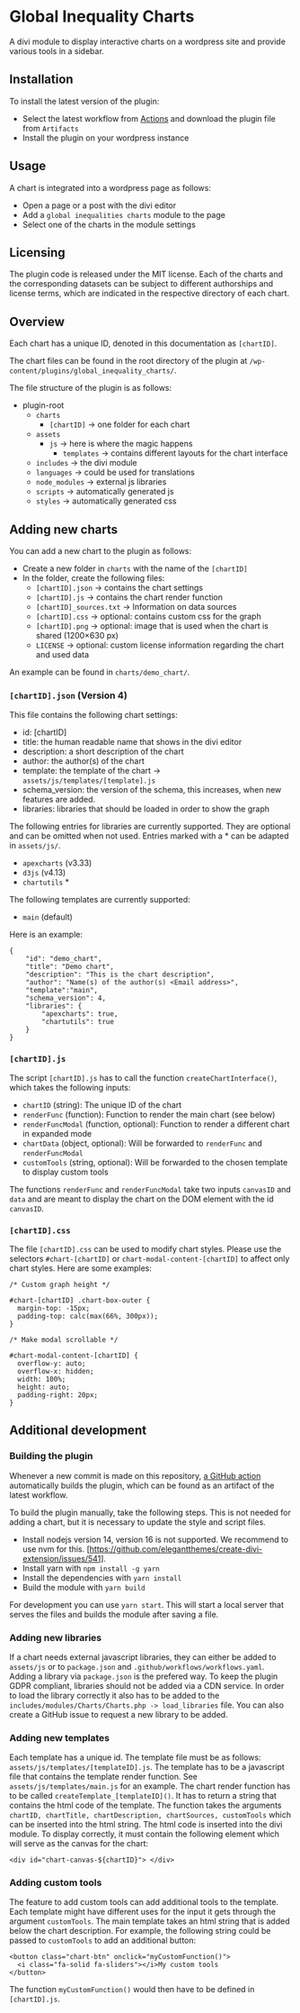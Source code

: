 # Global Inequality Charts 

A divi module to display interactive charts on a wordpress site and provide various tools in a sidebar.

## Installation

To install the latest version of the plugin:

- Select the latest workflow from [Actions](https://github.com/Global-Inequality-Project/global_inequality_charts/actions) and download the plugin file from `Artifacts`
- Install the plugin on your wordpress instance

## Usage

A chart is integrated into a wordpress page as follows:

- Open a page or a post with the divi editor
- Add a `global inequalities charts` module to the page
- Select one of the charts in the module settings

## Licensing

The plugin code is released under the MIT license. Each of the charts and the corresponding datasets can be subject to different authorships and license terms, which are indicated in the respective directory of each chart. 

## Overview

Each chart has a unique ID, denoted in this documentation as `[chartID]`. 

The chart files can be found in the root directory of the plugin at `/wp-content/plugins/global_inequality_charts/`.

The file structure of the plugin is as follows:

- plugin-root
    - `charts`
        - `[chartID]` -> one folder for each chart
    - `assets`
        - `js` -> here is where the magic happens
            - `templates` -> contains different layouts for the chart interface
    - `includes` -> the divi module
    - `languages` -> could be used for translations
    - `node_modules` -> external js libraries
    - `scripts` -> automatically generated js
    - `styles` -> automatically generated css

## Adding new charts

You can add a new chart to the plugin as follows:

- Create a new folder in `charts` with the name of the `[chartID]`
- In the folder, create the following files:
   - `[chartID].json` -> contains the chart settings
   - `[chartID].js` -> contains the chart render function
   - `[chartID]_sources.txt` -> Information on data sources
   - `[chartID].css` -> optional: contains custom css for the graph
   - `[chartID].png` -> optional: image that is used when the chart is shared (1200×630 px)
   - `LICENSE` -> optional: custom license information regarding the chart and used data

An example can be found in `charts/demo_chart/`.

### `[chartID].json` (Version 4)

This file contains the following chart settings:

- id: [chartID]
- title: the human readable name that shows in the divi editor
- description: a short description of the chart
- author: the author(s) of the chart
- template: the template of the chart -> `assets/js/templates/[template].js`
- schema_version: the version of the schema, this increases, when new features are added.
- libraries: libraries that should be loaded in order to show the graph

The following entries for libraries are currently supported. They are optional and can be omitted when not used. Entries marked with a * can be adapted in `assets/js/`.

- `apexcharts` (v3.33)
- `d3js` (v4.13)
- `chartutils` *

The following templates are currently supported:

- `main` (default)

Here is an example:

```
{
    "id": "demo_chart",
    "title": "Demo chart",
    "description": "This is the chart description",
    "author": "Name(s) of the author(s) <Email address>",
    "template":"main",
    "schema_version": 4,
    "libraries": {
        "apexcharts": true,
        "chartutils": true
    }
}

```

### `[chartID].js`

The script `[chartID].js` has to call the function `createChartInterface()`, which takes the following inputs:

- `chartID` (string): The unique ID of the chart
- `renderFunc` (function): Function to render the main chart (see below)
- `renderFuncModal` (function, optional): Function to render a different chart in expanded mode
- `chartData` (object, optional): Will be forwarded to `renderFunc` and `renderFuncModal`
- `customTools` (string, optional): Will be forwarded to the chosen template to display custom tools

The functions `renderFunc` and `renderFuncModal` take two inputs `canvasID` and `data` and are meant to display the chart on the DOM element with the id `canvasID`.

### `[chartID].css`

The file `[chartID].css` can be used to modify chart styles. Please use the selectors `#chart-[chartID]` or `chart-modal-content-[chartID]` to affect only chart styles. Here are some examples:

```
/* Custom graph height */

#chart-[chartID] .chart-box-outer {
  margin-top: -15px;  
  padding-top: calc(max(66%, 300px)); 
}

/* Make modal scrollable */

#chart-modal-content-[chartID] {
  overflow-y: auto; 
  overflow-x: hidden;
  width: 100%;
  height: auto;
  padding-right: 20px;
}
```

## Additional development

### Building the plugin 

Whenever a new commit is made on this repository, [a GitHub action](https://github.com/Global-Inequality-Project/global_inequality_charts/actions) automatically builds the plugin, which can be found as an artifact of the latest workflow.

To build the plugin manually, take the following steps. This is not needed for adding a chart, but it is necessary to update the style and script files.

- Install nodejs version 14, version 16 is not supported. We recommend to use nvm for this.  [https://github.com/elegantthemes/create-divi-extension/issues/541].
- Install yarn with `npm install -g yarn`
- Install the dependencies with `yarn install`
- Build the module with `yarn build`

For development you can use `yarn start`. This will start a local server that serves the files and builds the module after saving a file. 

### Adding new libraries  

If a chart needs external javascript libraries, they can either be added to `assets/js` or to `package.json` and `.github/workflows/workflows.yaml`. Adding a library via `package.json` is the prefered way. To keep the plugin GDPR compliant, libraries should not be added via a CDN service. In order to load the library correctly it also has to be added to the `includes/modules/Charts/Charts.php -> load_libraries` file. You can also create a GitHub issue to request a new library to be added.

### Adding new templates

Each template has a unique id. The template file must be as follows: `assets/js/templates/[templateID].js`. The template has to be a javascript file that contains the template render function. See `assets/js/templates/main.js` for an example. The chart render function has to be called `createTemplate_[templateID]()`. It has to return a string that contains the html code of the template. The function takes the arguments `chartID, chartTitle, chartDescription, chartSources, customTools` which can be inserted into the html string. The html code is inserted into the divi module. To display correctly, it must contain the following element which will serve as the canvas for the chart:

```
<div id="chart-canvas-${chartID}"> </div>
```

### Adding custom tools

The feature to add custom tools can add additional tools to the template. Each template might have different uses for the input it gets through the argument `customTools`. The main template takes an html string that is added below the chart description. For example, the following string could be passed to `customTools` to add an additional button:

```
<button class="chart-btn" onclick="myCustomFunction()">
  <i class="fa-solid fa-sliders"></i>My custom tools
</button>
```

The function `myCustomFunction()` would then have to be defined in `[chartID].js`.

